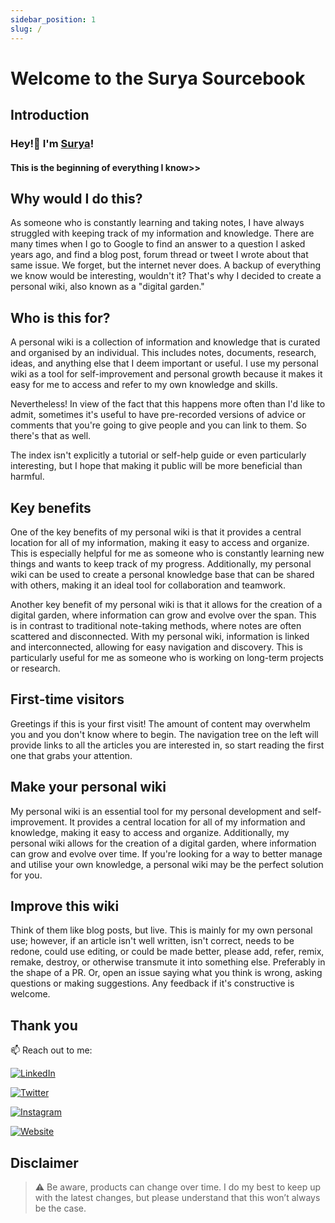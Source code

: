```yaml
---
sidebar_position: 1
slug: /
---
```


# Welcome to the Surya Sourcebook

## Introduction

### Hey!👋 I'm [Surya](https://suryaraj.me)!

#### This is the beginning of everything I know>>

## Why would I do this?

As someone who is constantly learning and taking notes, I have always struggled with keeping track of my information and knowledge. There are many times when I go to Google to find an answer to a question I asked years ago, and find a blog post, forum thread or tweet I wrote about that same issue. We forget, but the internet never does. A backup of everything we know would be interesting, wouldn't it? That's why I decided to create a personal wiki, also known as a "digital garden."

## Who is this for?

A personal wiki is a collection of information and knowledge that is curated and organised by an individual. This includes notes, documents, research, ideas, and anything else that I deem important or useful. I use my personal wiki as a tool for self-improvement and personal growth because it makes it easy for me to access and refer to my own knowledge and skills.

Nevertheless! In view of the fact that this happens more often than I'd like to admit, sometimes it's useful to have pre-recorded versions of advice or comments that you're going to give people and you can link to them. So there's that as well.

The index isn't explicitly a tutorial or self-help guide or even particularly interesting, but I hope that making it public will be more beneficial than harmful.

## Key benefits

One of the key benefits of my personal wiki is that it provides a central location for all of my information, making it easy to access and organize. This is especially helpful for me as someone who is constantly learning new things and wants to keep track of my progress. Additionally, my personal wiki can be used to create a personal knowledge base that can be shared with others, making it an ideal tool for collaboration and teamwork. 

Another key benefit of my personal wiki is that it allows for the creation of a digital garden, where information can grow and evolve over the span. This is in contrast to traditional note-taking methods, where notes are often scattered and disconnected. With my personal wiki, information is linked and interconnected, allowing for easy navigation and discovery. This is particularly useful for me as someone who is working on long-term projects or research. 

## First-time visitors

Greetings if this is your first visit! The amount of content may overwhelm you and you don't know where to begin. The navigation tree on the left will provide links to all the articles you are interested in, so start reading the first one that grabs your attention.

## Make your personal wiki

My personal wiki is an essential tool for my personal development and self-improvement. It provides a central location for all of my information and knowledge, making it easy to access and organize. Additionally, my personal wiki allows for the creation of a digital garden, where information can grow and evolve over time. If you're looking for a way to better manage and utilise your own knowledge, a personal wiki may be the perfect solution for you. 

## Improve this wiki

Think of them like blog posts, but live. This is mainly for my own personal use; however, if an article isn't well written, isn't correct, needs to be redone, could use editing, or could be made better, please add, refer, remix, remake, destroy, or otherwise transmute it into something else. Preferably in the shape of a PR. Or, open an issue saying what you think is wrong, asking questions or making suggestions. Any feedback if it's constructive is welcome.

## Thank you

📫 Reach out to me:

<p>

<a href="https://www.linkedin.com/in/suryakantamangaraj/" target="_blank"><img alt="LinkedIn" src="https://img.shields.io/badge/linkedin-%230077B5.svg?&style=for-the-badge&logo=linkedin&logoColor=white" /></a>

<a href="https://twitter.com/_suryaraj_" target="_blank"><img alt="Twitter" src="https://img.shields.io/badge/twitter-%231DA1F2.svg?&style=for-the-badge&logo=twitter&logoColor=white" /></a>

<a href="https://www.instagram.com/suryaraj.me/"><img alt="Instagram" src="https://img.shields.io/badge/Instagram-%2312100E.svg?&style=for-the-badge&logo=Instagram&logoColor=white" /></a>

<a href="https://suryaraj.me"><img alt="Website" src="https://img.shields.io/badge/Website-FF4500.svg?&style=for-the-badge&logo=Google%20Chrome&logoColor=white" /></a>

</p>

## Disclaimer

> :warning: Be aware, products can change over time. I do my best to keep up with the latest changes, but please understand that this won’t always be the case.

